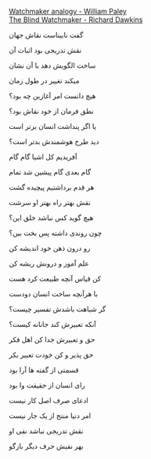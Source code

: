 [Watchmaker analogy - William Paley](https://en.wikipedia.org/wiki/Watchmaker_analogy)   
[The Blind Watchmaker - Richard Dawkins](https://en.wikipedia.org/wiki/The_Blind_Watchmaker)

گفت نابیناست نقاش جهان

نقش تدریجی بود اثبات آن

ساخت الگویش دهد با آن نشان

میکند تغییر در طول زمان

هیچ دانست امر آغازین چه بود؟

نطق فرمان از خود نقاش بود؟

یا اگر پنداشت انسان برتر است

دید طرح هوشمندش بدتر است؟

آفریدیم کل اشیا گام گام

گام بعدی گام پیشین شد تمام

هر قدم برداشتیم پیچیده گشت

نقش بهتر راه بهتر او سرشت

هیچ گوید کس نباشد خلق این؟

چون روندی داشته پس بخت بین؟

رو درون ذهن خود اندیشه کن

علم آموز و درونش ریشه کن

کن قیاس آنچه طبیعت کرد هست

با هرآنچه ساخت انسان دودست

گر شباهت باشدش تفسیر چیست؟

آنکه تعبیرش کند جانانه کیست؟

حق و تعبیرش جدا کن اهل فکر

حق پذیر و کن خودت تعبیر بکر

قسمتی از گفته ها آرا بود

رای انسان از حقیقت وا بود

ادعای صرف اصل کار نیست

امر دنیا منتج از یک جار نیست

نقش تدریجی نباشد نفی او

بهر نفیش حرف دیگر بازگو
